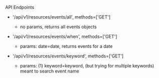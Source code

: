 API Endpoints
  - '/api/v1/resources/events/all', methods=['GET']
    - no params, returns all events objects
    
  - '/api/v1/resources/events/when', methods=['GET']
    - params:  date=date, returns events for a date
    
  - '/api/v1/resources/events/keyword', methods=['GET']
    - params: (1) keyword=keyword, (but trying for multiple keywords) meant to search event name
